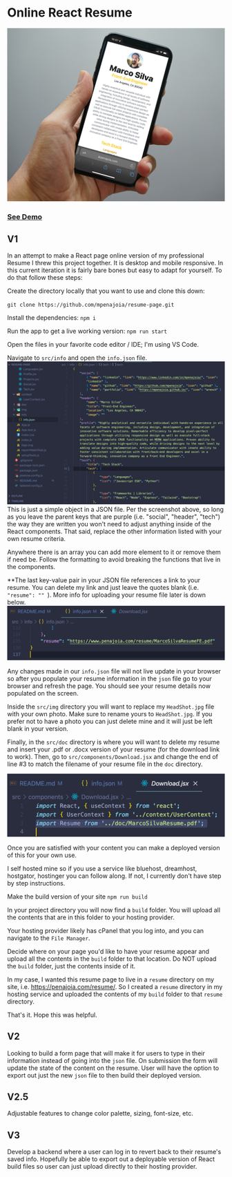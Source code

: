 # Online React Resume
![Mobile Example](/rd-media/resumeexample.jpg)

### [See Demo](https://penajoia.com/resume)

## V1
In an attempt to make a React page online version of my professional Resume I threw this project together. It is desktop and mobile responsive. In this current iteration it is fairly bare bones but easy to adapt for yourself. To do that follow these steps:

Create the directory locally that you want to use and clone this down:

`git clone https://github.com/mpenajoia/resume-page.git`

Install the dependencies:
`npm i`

Run the app to get a live working version:
`npm run start`

Open the files in your favorite code editor / IDE; I'm using VS Code.

Navigate to `src/info` and open the `info.json` file. 
![Json Screenshot](/rd-media/jsoninfo.png)
This is just a simple object in a JSON file. Per the screenshot above, so long as you leave the parent keys that are purple (i.e. "social", "header", "tech") the way they are written you won't need to adjust anything inside of the React components. 
That said, replace the other information listed with your own resume criteria. 

Anywhere there is an array you can add more element to it or remove them if need be. Follow the formatting to avoid breaking the functions that live in the components.

**The last key-value pair in your JSON file references a link to your resume. You can delete my link and just leave the quotes blank (i.e. `"resume": "" `). More info for uploading your resume file later is down below.
![Resume Link](/rd-media/resumelink.png)

Any changes made in our `info.json` file will not live update in your browser so after you populate your resume information in the `json` file go to your browser and refresh the page. You should see your resume details now populated on the screen. 

Inside the `src/img` directory you will want to replace my `HeadShot.jpg` file with your own photo. Make sure to rename yours to `HeadShot.jpg`. If you prefer not to have a photo you can just delete mine and it will just be left blank in your version.

Finally, in the `src/doc` directory is where you will want to delete my resume and insert your .pdf or .docx version of your resume (for the download link to work). Then, go to `src/components/Download.jsx` and change the end of line #3 to match the filename of your resume file in the `doc` directory. 

![Download Resume](/rd-media/download.png)

Once you are satisfied with your content you can make a deployed version of this for your own use. 

I self hosted mine so if you use a service like bluehost, dreamhost, hostgator, hostinger you can follow along. If not, I currently don't have step by step instructions. 

Make the build version of your site
`npm run build`

In your project directory you will now find a `build` folder. You will upload all the contents that are in this folder to your hosting provider.

Your hosting provider likely has cPanel that you log into, and you can navigate to the `File Manager`.

Decide where on your page you'd like to have your resume appear and upload all the contents in the `build` folder to that location. Do NOT upload the `build` folder, just the contents inside of it. 

In my case, I wanted this resume page to live in a `resume` directory on my site, i.e. https://penajoia.com/resume/. So I created a `resume` directory in my hosting service and uploaded the contents of my `build` folder to that `resume` directory. 

That's it. Hope this was helpful. 

## V2

Looking to build a form page that will make it for users to type in their information instead of going into the `json` file. On submission the form will update the state of the content on the resume. User will have the option to export out just the new `json` file to then build their deployed version.

## V2.5

Adjustable features to change color palette, sizing, font-size, etc. 

## V3

Develop a backend where a user can log in to revert back to their resume's saved info. Hopefully be able to export out a deployable version of React build files so user can just upload directly to their hosting provider. 